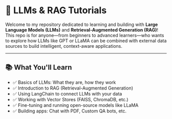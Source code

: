 # 🧠 LLMs & RAG Tutorials

Welcome to my repository dedicated to learning and building with **Large Language Models (LLMs)** and **Retrieval-Augmented Generation (RAG)**! This repo is for anyone—from beginners to advanced learners—who wants to explore how LLMs like GPT or LLaMA can be combined with external data sources to build intelligent, context-aware applications.

---

## 📚 What You'll Learn

- ✅ Basics of LLMs: What they are, how they work
- ✅ Introduction to RAG (Retrieval-Augmented Generation)
- ✅ Using LangChain to connect LLMs with your data
- ✅ Working with Vector Stores (FAISS, ChromaDB, etc.)
- ✅ Fine-tuning and running open-source models like LLaMA
- ✅ Building apps: Chat with PDF, Custom QA bots, etc.
